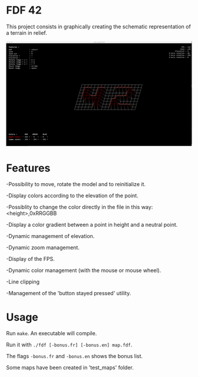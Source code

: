 # FDF 42
This project consists in graphically creating the schematic representation of a terrain in relief.

![screenshot](/fdf/screens/fdf_42.png?raw=true)

# Features

-Possibility to move, rotate the model and to reinitialize it.

-Display colors according to the elevation of the point.

-Possiblity to change the color directly in the file in this way: <height\>,0xRRGGBB

-Display a color gradient between a point in height and a neutral point.

-Dynamic management of elevation.

-Dynamic zoom management.

-Display of the FPS.

-Dynamic color management (with the mouse or mouse wheel).

-Line clipping

-Management of the 'button stayed pressed' utility.

# Usage

Run `make`. An executable will compile.

Run it with `./fdf [-bonus.fr] [-bonus.en] map.fdf`.

The flags `-bonus.fr` and `-bonus.en` shows the bonus list.

Some maps have been created in 'test_maps' folder.
